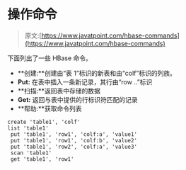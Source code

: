 # 操作命令

> 原文:[https://www.javatpoint.com/hbase-commands](https://www.javatpoint.com/hbase-commands)

下面列出了一些 HBase 命令。

*   **创建:**创建由“表 1”标识的新表和由“colf”标识的列族。
*   **Put:** 在表中插入一条新记录，其行由“row ..”标识
*   **扫描:**返回表中存储的数据
*   **Get:** 返回与表中提供的行标识符匹配的记录
*   **帮助:**获取命令列表

```
create 'table1', 'colf'
list 'table1'
 put 'table1', 'row1', 'colf:a', 'value1'
 put 'table1', 'row1', 'colf:b', 'value2'
 put 'table1', 'row2', 'colf:a', 'value3'
 scan 'table1'
 get 'table1', 'row1'

```